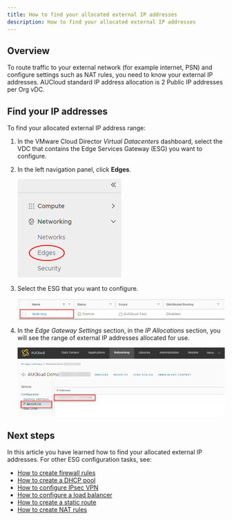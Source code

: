 ```yaml
---
title: How to find your allocated external IP addresses
description: How to find your allocated external IP addresses
---
```


## Overview

To route traffic to your external network (for example internet, PSN) and configure settings such as NAT rules, you need to know your external IP addresses. AUCloud standard IP address allocation is 2 Public IP addresses per Org vDC.

## Find your IP addresses

To find your allocated external IP address range:

1. In the VMware Cloud Director _Virtual Datacenters_ dashboard, select the VDC that contains the Edge Services Gateway (ESG) you want to configure.

1. In the left navigation panel, click **Edges**.

    ![Nav Edge](./assets/nav_edge.png)

1. Select the ESG that you want to configure.

    ![ESG Configure](./assets/esg_configure.jpg)  

1. In the _Edge Gateway Settings_ section, in the _IP Allocations_ section, you will see the range of external IP addresses allocated for use.  

    ![IP Allocations](./assets/ipallocations.png)

## Next steps

In this article you have learned how to find your allocated external IP addresses. For other ESG configuration tasks, see:

- [How to create firewall rules](./how_to_create_firewall_rules.md)
- [How to create a DHCP pool](./how_to_create_a_dhcp_pool.md)
- [How to configure IPsec VPN](./how_to_configure_ipsec_vpn.md)
- [How to configure a load balancer](./how_to_configure_a_load_balancer.md)
- [How to create a static route](./how_to_create_a_static_route.md)
- [How to create NAT rules](./how_to_create_NAT_rules.md)
